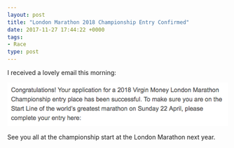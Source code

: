 ```yaml
---
layout: post
title: "London Marathon 2018 Championship Entry Confirmed"
date: 2017-11-27 17:44:22 +0000
tags:
- Race
type: post
---
```


I received a lovely email this morning:

![London Marathon 2018 Championship Entry confirmation](/img/London-2018-champ-entry-confirmation.png)

See you all at the championship start at the London Marathon next year.
